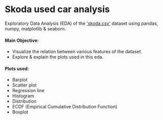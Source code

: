 # Skoda used car analysis

Exploratory Data Analysis (EDA) of the ['skoda.csv'](https://www.kaggle.com/aishwaryamuthukumar/cars-dataset-audi-bmw-ford-hyundai-skoda-vw/ "skoda.csv title") dataset using pandas, numpy, matplotlib & seaborn.

<h4> Main Objective: </h4>

*  Visualize the relation between various features of the dataset.
*  Explore & explain the plots used in this eda.

<h4> Plots used: </h4> 

* Barplot
* Scatter plot
* Regression line
* Histogram
* Distribution
* ECDF (Empirical Cumulative Distribution Function)
* Boxplot 
